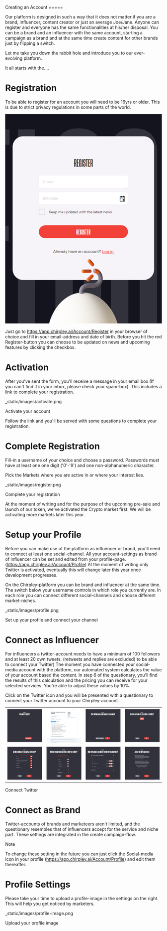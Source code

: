 Creating an Account =====

Our platform is designed in such a way that it does not matter if you
are a brand, influencer, content creator or just an average Joe/Jane.
Anyone can register and everyone has the same functionalities at his/her
disposal. You can be a brand and an influencer with the same account,
starting a campaign as a brand and at the same time create content for
other brands just by flipping a switch.

Let me take you down the rabbit hole and introduce you to our
ever-evolving platform.

It all starts with the....

# Registration

To be able to register for an account you will need to be 16yrs or
older. This is due to strict privacy regulations in some parts of the
world.



![Chirpley Sign-up](_static/images/signup.png)


Just go to <https://app.chirpley.ai/Account/Register> in your browser of
choice and fill in your email-address and date of birth. Before you hit
the red Register-button you can choose to be updated on news and
upcoming features by clicking the checkbox.

# Activation

After you've sent the form, you'll receive a message in your email box
(If you can't find it in your inbox, please check your spam-box). This
includes a link to complete your registration.

<div class="thumbnail" width="400" data-align="center" alt="Chirpley Activation" data-show_caption="True" title="">

\_static/images/activate.png

Activate your account

</div>

Follow the link and you'll be served with some questions to complete
your registration.

# Complete Registration

Fill-in a username of your choice and choose a password. Passwords must
have at least one one digit ('0'-'9') and one non-alphanumeric
character.

Pick the Markets where you are active in or where your interest lies.

<div class="thumbnail" width="400" data-align="center" alt="Complete Registration" data-show_caption="True" title="">

\_static/images/register.png

Complete your registration

</div>

At the moment of writing and for the purpose of the upcoming pre-sale
and launch of our token, we've activated the Crypto market first. We
will be activating more markets later this year.

# Setup your Profile

Before you can make use of the platform as influencer or brand, you'll
need to connect at least one social-channel. All your account-settings
as brand of influencer can be set and edited from your profile-page.
(<https://app.chirpley.ai/Account/Profile>) At the moment of writing
only Twitter is activated, eventually this will change later this year
once development progresses.

On the Chirpley-platform you can be brand and influencer at the same
time. The switch below your username controls in which role you
currently are. In each role you can connect different social-channels
and choose different market-niches.

<div class="thumbnail" width="800" data-align="center" alt="Setup your profile" data-show_caption="True" title="">

\_static/images/profile.png

Set up your profile and connect your channel

</div>

# Connect as Influencer

For influencers a twitter-account needs to have a minimum of 100
followers and at least 20 own tweets. (retweets and replies are
excluded) to be able to connect your Twitter) The moment you have
connected your social-media account with the platform, our automated
system calculates the value of your account based the content. In step 6
of the questionary, you'll find the results of this calculation and the
pricing you can receive for your selected services. You're able to
adjust these values by 10%.

Click on the Twitter icon and you will be presented with a questionary
to connect your Twitter account to your Chirpley-account.

|                                                   |                                                   |                                                  |                                                  |
| ------------------------------------------------- | ------------------------------------------------- | ------------------------------------------------ | ------------------------------------------------ |
| ![connect1](_static/images/influencer-step1a.png) | ![connect2](_static/images/influencer-step1b.png) | ![connect3](_static/images/influencer-step2.png) | ![connect4](_static/images/influencer-step3.png) |
| ![connect5](_static/images/influencer-step4.png)  | ![connect6](_static/images/influencer-step5.png)  | ![connect7](_static/images/influencer-step6.png) | ![connect8](_static/images/influencer-step7.png) |

Connect Twitter

# Connect as Brand

Twitter-accounts of brands and marketeers aren't limited, and the
questionary resembles that of influencers accept for the service and
niche part. These settings are integrated in the create campaign-flow.

<div class="note">

<div class="title">

Note

</div>

</div>

To change these setting in the future you can just click the
Social-media icon in your profile
(<https://app.chirpley.ai/Account/Profile>) and edit them thereafter.

# Profile Settings

Please take your time to upload a profile-image in the settings on the
right. This will help you get noticed by marketers.

<div class="thumbnail" width="400" data-align="center" alt="Profile settings" data-show_caption="True" title="">

\_static/images/profile-image.png

Upload your profile image

</div>
